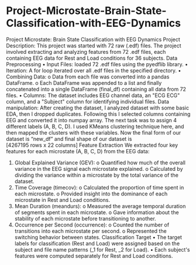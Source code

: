 # Project-Microstate-Brain-State-Classification-with-EEG-Dynamics
Project Microstate: Brain State Classification with EEG Dynamics
Project Description: 
This project was started with 72 raw (.edf) files. The project involved extracting and analyzing features 
from 72 .edf files, each containing EEG data for Rest and Load conditions for 36 subjects. 
Data Preprocessing 
• Input Files: loaded 72 .edf files using the pyedflib library. 
• Iteration: A for loop iterated over all .edf files in the specified directory. 
• Combining Data: 
o Data from each file was converted into a pandas DataFrame. 
o Each DataFrame was appended to a list and finally concatenated into a single DataFrame 
(final_df) containing all data from 72 files. 
• Columns: The dataset includes EEG channel data, an "ECG ECG" column, and a "Subject" 
column for identifying individual files. 
Data manipulation: 
After creating the dataset, I analyzed dataset with some basic EDA, then I dropped duplicates. Following 
this I selected columns containing EEG and converted it into numpay array. The next task was to assign 4 
different labels (A, B, C, D). I used KMeans clustering technique here, and then mapped the clusters with 
these variables. Now the final form of our dataset is “new_df” and final shape of our dataset is  
[4267195 rows x 22 columns] 
Feature Extraction 
We extracted four key features for each microstate (A, B, C, D) from the EEG data: 
1. Global Explained Variance (GEV): 
o Quantified how much of the overall variance in the EEG signal each microstate 
explained. 
o Calculated by dividing the variance within a microstate by the total variance of the 
dataset. 
2. Time Coverage (timecov): 
o Calculated the proportion of time spent in each microstate. 
o Provided insight into the dominance of each microstate in Rest and Load conditions. 
3. Mean Duration (meandurs): 
o Measured the average temporal duration of segments spent in each microstate. 
o Gave information about the stability of each microstate before transitioning to another. 
4. Occurrence per Second (occurrence): 
o Counted the number of transitions into each microstate per second. 
o Represented the switching behavior between states. 
Classification Target 
• The target labels for classification (Rest and Load) were assigned based on the subject and file 
name patterns (_1 for Rest, _2 for Load). 
• Each subject's features were computed separately for Rest and Load conditions. 
